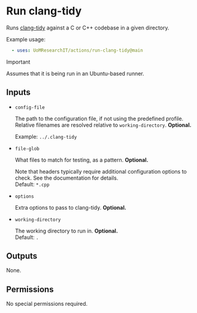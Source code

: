 # Run clang-tidy

Runs [clang-tidy](https://clang.llvm.org/extra/clang-tidy/) against a C or C++ codebase in a given directory.

Example usage:

```yml
  - uses: UoMResearchIT/actions/run-clang-tidy@main
```

> [!IMPORTANT]
> Assumes that it is being run in an Ubuntu-based runner.

## Inputs

* `config-file`

    The path to the configuration file, if not using the predefined profile.
    Relative filenames are resolved relative to `working-directory`. **Optional.**

    Example: `../.clang-tidy`

* `file-glob`

    What files to match for testing, as a pattern. **Optional.**  

    Note that headers typically require additional configuration options to check.
    See the documentation for details.  
    Default: `*.cpp`

* `options`

    Extra options to pass to clang-tidy. **Optional.**

* `working-directory`

    The working directory to run in. **Optional.**  
    Default: `.`

## Outputs

None.

## Permissions

No special permissions required.
